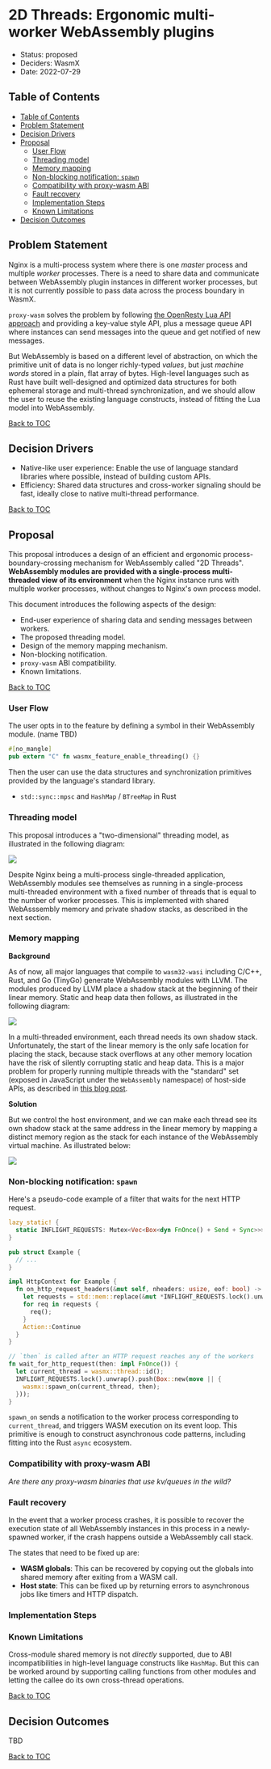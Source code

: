 # 2D Threads: Ergonomic multi-worker WebAssembly plugins

* Status: proposed
* Deciders: WasmX
* Date: 2022-07-29

## Table of Contents

- [Table of Contents](#table-of-contents)
- [Problem Statement](#problem-statement)
- [Decision Drivers](#decision-drivers)
- [Proposal](#proposal)
  - [User Flow](#user-flow)
  - [Threading model](#threading-model)
  - [Memory mapping](#memory-mapping)
  - [Non-blocking notification: `spawn`](#non-blocking-notification-spawn)
  - [Compatibility with proxy-wasm ABI](#compatibility-with-proxy-wasm-abi)
  - [Fault recovery](#fault-recovery)
  - [Implementation Steps](#implementation-steps)
  - [Known Limitations](#known-limitations)
- [Decision Outcomes](#decision-outcomes)

## Problem Statement

Nginx is a multi-process system where there is one *master* process and multiple *worker* processes. There is a need to share data and communicate between WebAssembly plugin instances in different worker processes, but it is not currently possible to pass data across the process boundary in WasmX.

`proxy-wasm` solves the problem by following [the OpenResty Lua API approach](https://github.com/openresty/lua-nginx-module#ngxshareddict) and providing a key-value style API, plus a message queue API where instances can send messages into the queue and get notified of new messages.

But WebAssembly is based on a different level of abstraction, on which the primitive unit of data is no longer richly-typed *values*, but just *machine words* stored in a plain, flat array of bytes. High-level languages such as Rust have built well-designed and optimized data structures for both ephemeral storage and multi-thread synchronization, and we should allow the user to reuse the existing language constructs, instead of fitting the Lua model into WebAssembly.

[Back to TOC](#table-of-contents)

## Decision Drivers

- Native-like user experience: Enable the use of language standard libraries where possible, instead of building custom APIs.
- Efficiency: Shared data structures and cross-worker signaling should be fast, ideally close to native multi-thread performance.

[Back to TOC](#table-of-contents)

## Proposal

This proposal introduces a design of an efficient and ergonomic process-boundary-crossing mechanism for WebAssembly called "2D Threads". **WebAssembly modules are provided with a single-process multi-threaded view of its environment** when the Nginx instance runs with multiple worker processes, without changes to Nginx's own process model.

This document introduces the following aspects of the design:

- End-user experience of sharing data and sending messages between workers.
- The proposed threading model.
- Design of the memory mapping mechanism.
- Non-blocking notification.
- `proxy-wasm` ABI compatibility.
- Known limitations.

[Back to TOC](#table-of-contents)

### User Flow

The user opts in to the feature by defining a symbol in their WebAssembly module. (name TBD)

```rust
#[no_mangle]
pub extern "C" fn wasmx_feature_enable_threading() {}
```

Then the user can use the data structures and synchronization primitives provided by the language's standard library.

- `std::sync::mpsc` and `HashMap` / `BTreeMap` in Rust

### Threading model

This proposal introduces a "two-dimensional" threading model, as illustrated in the following diagram:

![](https://img.planet.ink/zhy/2022-07-29-16e3e9ffcfe8-f51be55e5314a597914bcebb09c56301.png)

Despite Nginx being a multi-process single-threaded application, WebAssembly modules see themselves as running in a single-process multi-threaded environment with a fixed number of threads that is equal to the number of worker processes. This is implemented with shared WebAsssembly memory and private shadow stacks, as described in the next section.

### Memory mapping

**Background**

As of now, all major languages that compile to `wasm32-wasi` including C/C++, Rust, and Go (TinyGo) generate WebAssembly modules with LLVM. The modules produced by LLVM place a shadow stack at the beginning of their linear memory. Static and heap data then follows, as illustrated in the following diagram:

![](https://img.planet.ink/zhy/2022-07-29-1800b85e203d-33713402cad504cd5d97aa4788c0f635.png)

In a multi-threaded environment, each thread needs its own shadow stack. Unfortunately, the start of the linear memory is the only safe location for placing the stack, because stack overflows at any other memory location have the risk of silently corrupting static and heap data. This is a major problem for properly running multiple threads with the "standard" set (exposed in JavaScript under the `WebAssembly` namespace) of host-side APIs, as described in [this blog post](https://rustwasm.github.io/2018/10/24/multithreading-rust-and-wasm.html).

**Solution**

But we control the host environment, and we can make each thread see its own shadow stack at the same address in the linear memory by mapping a distinct memory region as the stack for each instance of the WebAssembly virtual machine. As illustrated below:

![](https://img.planet.ink/zhy/2022-07-29-1804fe8c47e8-b1b8b62a9edb52e7d0fe31f57801c099.png)

### Non-blocking notification: `spawn`

Here's a pseudo-code example of a filter that waits for the next HTTP request.

```rust
lazy_static! {
  static INFLIGHT_REQUESTS: Mutex<Vec<Box<dyn FnOnce() + Send + Sync>>>;
}

pub struct Example {
  // ...
}

impl HttpContext for Example {
  fn on_http_request_headers(&mut self, nheaders: usize, eof: bool) -> Action {
    let requests = std::mem::replace(&mut *INFLIGHT_REQUESTS.lock().unwrap(), Vec::new());
    for req in requests {
      req();
    }
    Action::Continue
  }
}

// `then` is called after an HTTP request reaches any of the workers
fn wait_for_http_request(then: impl FnOnce()) {
  let current_thread = wasmx::thread::id();
  INFLIGHT_REQUESTS.lock().unwrap().push(Box::new(move || {
    wasmx::spawn_on(current_thread, then);
  }));
}
```

`spawn_on` sends a notification to the worker process corresponding to `current_thread`, and triggers WASM execution on its event loop. This
primitive is enough to construct asynchronous code patterns, including fitting into the Rust `async` ecosystem.

### Compatibility with proxy-wasm ABI

*Are there any proxy-wasm binaries that use kv/queues in the wild?*

### Fault recovery

In the event that a worker process crashes, it is possible to recover the execution state of all WebAssembly instances
in this process in a newly-spawned worker, if the crash happens outside a WebAssembly call stack.

The states that need to be fixed up are:

- **WASM globals**: This can be recovered by copying out the globals into shared memory after exiting from a WASM call.
- **Host state**: This can be fixed up by returning errors to asynchronous jobs like timers and HTTP dispatch.

### Implementation Steps


### Known Limitations

Cross-module shared memory is not *directly* supported, due to ABI incompatibilities in high-level language constructs like `HashMap`.
But this can be worked around by supporting calling functions from other modules and letting the callee do its own cross-thread operations.

[Back to TOC](#table-of-contents)

## Decision Outcomes

TBD

[Back to TOC](#table-of-contents)

